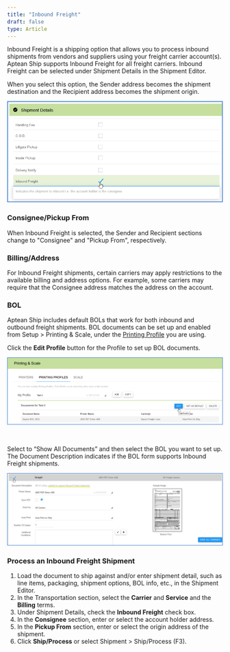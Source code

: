 ```yaml
---
title: "Inbound Freight"
draft: false
type: Article
---
```


Inbound Freight is a shipping option that allows you to process inbound shipments from vendors and suppliers using your freight carrier account(s). Aptean Ship supports Inbound Freight for all freight carriers. Inbound Freight can be selected under Shipment Details in the Shipment Editor.

When you select this option, the Sender address becomes the shipment destination and the Recipient address becomes the shipment origin.

![](assets/images/inbound-freight.png)
### Consignee/Pickup From


When Inbound Freight is selected, the Sender and Recipient sections change to "Consignee" and "Pickup From", respectively.
### Billing/Address


For Inbound Freight shipments, certain carriers may apply restrictions to the available billing and address options. For example, some carriers may require that the Consignee address matches the address on the account.
### BOL


Aptean Ship includes default BOLs that work for both inbound and outbound freight shipments. BOL documents can be set up and enabled from Setup > Printing & Scale, under the [Printing Profile](http://ask.shipping.apteancloud.com/akb/printing-profiles/) you are using.

Click the **Edit Profile** button for the Profile to set up BOL documents.

![](assets/images/edit-printing-profile.png)

 

Select to “Show All Documents” and then select the BOL you want to set up. The Document Description indicates if the BOL form supports Inbound Freight shipments.

![](assets/images/inbound-freight-3-1.png)

### Process an Inbound Freight Shipment


1. Load the document to ship against and/or enter shipment detail, such as line items, packaging, shipment options, BOL info, etc., in the Shipment Editor.
2. In the Transportation section, select the **Carrier** and **Service** and the **Billing** terms.
3. Under Shipment Details, check the **Inbound Freight** check box.
4. In the **Consignee** section, enter or select the account holder address.
5. In the **Pickup From** section, enter or select the origin address of the shipment.
6. Click **Ship/Process** or select Shipment > Ship/Process (F3).


 

